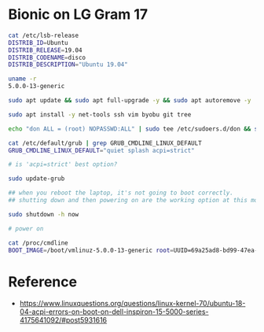 # Bionic on LG Gram 17

```bash
cat /etc/lsb-release 
DISTRIB_ID=Ubuntu
DISTRIB_RELEASE=19.04
DISTRIB_CODENAME=disco
DISTRIB_DESCRIPTION="Ubuntu 19.04"

uname -r
5.0.0-13-generic

sudo apt update && sudo apt full-upgrade -y && sudo apt autoremove -y

sudo apt install -y net-tools ssh vim byobu git tree

echo "don ALL = (root) NOPASSWD:ALL" | sudo tee /etc/sudoers.d/don && sudo chmod 0440 /etc/sudoers.d/don

cat /etc/default/grub | grep GRUB_CMDLINE_LINUX_DEFAULT
GRUB_CMDLINE_LINUX_DEFAULT="quiet splash acpi=strict"

# is 'acpi=strict' best option?

sudo update-grub

## when you reboot the laptop, it's not going to boot correctly.
## shutting down and then powering on are the working option at this moment.

sudo shutdown -h now

# power on

cat /proc/cmdline 
BOOT_IMAGE=/boot/vmlinuz-5.0.0-13-generic root=UUID=69a25ad8-bd99-47ea-88db-f812374fe085 ro quiet splash acpi=strict vt.handoff=1

```
# Reference
- https://www.linuxquestions.org/questions/linux-kernel-70/ubuntu-18-04-acpi-errors-on-boot-on-dell-inspiron-15-5000-series-4175641092/#post5931616
